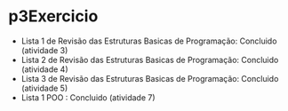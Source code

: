 # p3Exercicio
- Lista 1 de Revisão das Estruturas Basicas de Programação: Concluido (atividade 3)
- Lista 2 de Revisão das Estruturas Basicas de Programação: Concluido (atividade 4)
- Lista 3 de Revisão das Estruturas Basicas de Programação: Concluido (atividade 5)
- Lista 1 POO : Concluido (atividade 7)
